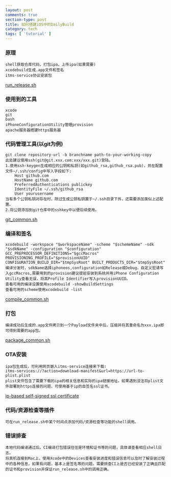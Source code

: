 ```yaml
---
layout: post
comments: true
section-type: post
title: 如何搭建iOS中的DailyBuild
category: tech
tags: [ 'tutorial' ]
---
```


### 原理
	shell获取仓库代码，打包ipa，上传ipa(如果需要)
	xcodebuild生成.app文件和签名
	itms-service协议安装包

[run_release.sh](https://raw.githubusercontent.com/kangwang1988/kangwang1988.github.io/master/others/run_release.sh)
		
### 使用到的工具
	xcode
	git
	bash
	iPhoneConfigurationUtility管理provision
	apache服务器搭建https服务器
	
### 代码管理工具(以git为例)
	
	git clone repository-url -b branchname path-to-your-working-copy
	此处建议使用ssh(git@git.xxx.com:xxx/xxx.git)登陆。
	1.使用ssh-keygen生成相应的公钥和私钥(如github_rsa,github_rsa.pub)，并在配置文件~/.ssh/config中写入字段如下:
		Host github.com
		HostName github.com
		PreferredAuthentications publickey
		IdentityFile ~/.ssh/github_rsa
		User yourusername
	当有多个公钥私钥对存在时，除过生成公钥私钥置于~/.ssh目录下外，还需要添加类似上述配置。
	2.将公钥添加到git仓库中的sshkey中以便后续使用。
	
[git_common.sh](https://raw.githubusercontent.com/kangwang1988/kangwang1988.github.io/master/others/git_common.sh)

###	编译和签名
	xcodebuild -workspace "$workspaceName" -scheme "$schemeName" -sdk "$sdkName" -configuration "$configuration" GCC_PREPROCESSOR_DEFINITIONS="$gccMacros" PROVISIONING_PROFILE="$provisionUUID" CONFIGURATION_BUILD_DIR="$tmpSysRoot" BUILT_PRODUCTS_DIR="$tmpSysRoot"
	编译分发时，sdkName选择iphoneos,configuration如Release或Debug，自定义宏请写入gccMacros,需要用到的provision建议提前安装到系统并用iPhone Configuration Utility查看无误，将其Profile Identifier写入provisionUUID。
	查看可用的编译设置使用xcodebuild -showBuildSettings
	查看可用的scheme使用xcodebuild -list
	
[compile_common.sh](https://raw.githubusercontent.com/kangwang1988/kangwang1988.github.io/master/others/compile_common.sh)

### 打包
	编译成功后生成的.app文件拷贝到一个Payload文件夹中后，压缩并将其重命名为xxx.ipa即可得到需要的app包。
	
[package_common.sh](https://raw.githubusercontent.com/kangwang1988/kangwang1988.github.io/master/others/package_common.sh)

### OTA安装
	ipa包生成后，可利用网页嵌入itms-service连接来下载:
	itms-services://?action=download-manifest&url=https://url-to-plist.plist
	plist文件包含了需要下载的ipa的相关信息和实际的ipa链接地址。如果遇到没法将plist文件部署到https连接的问题，可使用基于ip的自签名ssl证书。
	
[ip-based self-signed ssl certificate](http://kangwang1988.github.io/tech/2016/05/07/start-ip-based-and-self-signed-https-service-in-macosx.html)

### 代码/资源检查等插件
	可在run_release.sh中某个时间点添加代码/资源检查等功能的shell调用。
	
### 错误排查
	本地代码编译通过后，CI编译打包错误往往是环境和证书等的问题，具体请查看相应shell日志。
	将真机连接到Mac上，使用Xcode中的Devices查看安装进度和错误信息可以及时了解安装过程中的各种信息，如果有问题，基本上是签名等的问题。需要排查CI上是否已经安装了正确且匹配的证书和provision并保证run_release.sh中的调用正确。
	
	
